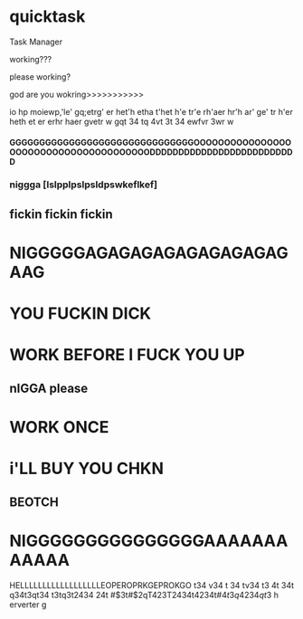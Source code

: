 # quicktask


Task Manager


working???

please working?



god are you wokring>>>>>>>>>>>












io hp   moiewp,'le'
gq;etrg'
er
het'h
etha
t'het
h'e
tr'e
rh'aer
hr'h
ar'
ge' tr
h'er
heth
et
er
erhr
haer
gvetr
w gqt 34 tq
4vt 
3t
34
ewfvr 3wr
w
#### GGGGGGGGGGGGGGGGGGGGGGGGGGGGGGGOOOOOOOOOOOOOOOOOOOOOOOOOOOOOOOOOOOOOOODDDDDDDDDDDDDDDDDDDDDDDDDD
### niggga [lslpplpslpsldpswkeflkef]
## fickin fickin fickin
# NIGGGGGAGAGAGAGAGAGAGAGAGAAG
# YOU FUCKIN DICK
# WORK BEFORE I FUCK YOU UP 


## nIGGA please
# WORK ONCE 
# i'LL BUY YOU CHKN
## BEOTCH 
# NIGGGGGGGGGGGGGGGAAAAAAAAAAAA

HELLLLLLLLLLLLLLLLLLEOPEROPRKGEPROKGO
t34
v34
t
34
tv34
t3
4t
34t
q34t3qt34 t3tq3t2434 24t #$3t#$2qT423T2434t4234t#$4t3q4234qt3$
h erverter g 